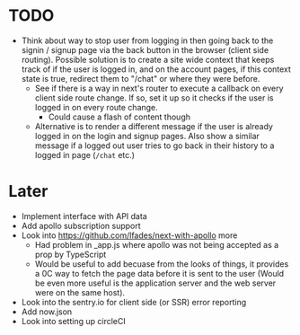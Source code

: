 # TODO

- Think about way to stop user from logging in then going back to the signin /
  signup page via the back button in the browser (client side routing). Possible
  solution is to create a site wide context that keeps track of if the user is
  logged in, and on the account pages, if this context state is true, redirect
  them to "/chat" or where they were before.
  - See if there is a way in next's router to execute a callback on every client
    side route change. If so, set it up so it checks if the user is logged in on
    every route change.
    - Could cause a flash of content though
  - Alternative is to render a different message if the user is already logged
    in on the login and signup pages. Also show a similar message if a logged
    out user tries to go back in their history to a logged in page (`/chat`
    etc.)

# Later

- Implement interface with API data
- Add apollo subscription support
- Look into https://github.com/lfades/next-with-apollo more
  - Had problem in \_app.js where apollo was not being accepted as a prop by
    TypeScript
  - Would be useful to add becuase from the looks of things, it provides a 0C
    way to fetch the page data before it is sent to the user (Would be even more
    useful is the application server and the web server were on the same host).
- Look into the sentry.io for client side (or SSR) error reporting
- Add now.json
- Look into setting up circleCI
